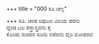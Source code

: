 +++
title = "000 ಸೂ ಚಣ್ಡ"

+++
ಸೂ. ಚಂಡ ರಿಪುಬಲ ವಿಲಯ ಹರನು  
ದ್ದಂಡ ಬಲ ಶಸ್ತ್ರಾಸ್ತ್ರವನು ಕೈ  
ಕೊಂಡು ಸುರಪನ ಸೂನು ನಡೆದನು ವೈರಿ ಮೋಹರವ